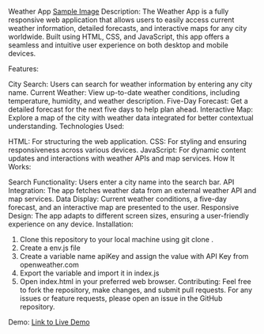 Weather App
[Sample Image](Demo/Weather-App-Demo.png)
Description:
The Weather App is a fully responsive web application that allows users to easily access current weather information, detailed forecasts, and interactive maps for any city worldwide. Built using HTML, CSS, and JavaScript, this app offers a seamless and intuitive user experience on both desktop and mobile devices.

Features:

City Search: Users can search for weather information by entering any city name.
Current Weather: View up-to-date weather conditions, including temperature, humidity, and weather description.
Five-Day Forecast: Get a detailed forecast for the next five days to help plan ahead.
Interactive Map: Explore a map of the city with weather data integrated for better contextual understanding.
Technologies Used:

HTML: For structuring the web application.
CSS: For styling and ensuring responsiveness across various devices.
JavaScript: For dynamic content updates and interactions with weather APIs and map services.
How It Works:

Search Functionality: Users enter a city name into the search bar.
API Integration: The app fetches weather data from an external weather API and map services.
Data Display: Current weather conditions, a five-day forecast, and an interactive map are presented to the user.
Responsive Design: The app adapts to different screen sizes, ensuring a user-friendly experience on any device.
Installation:

1. Clone this repository to your local machine using git clone <repository-url>.
2. Create a env.js file
3. Create a variable name apiKey and assign the value with API Key from openweather.com
4. Export the variable and import it in index.js
5. Open index.html in your preferred web browser.
Contributing:
Feel free to fork the repository, make changes, and submit pull requests. For any issues or feature requests, please open an issue in the GitHub repository.

Demo:
[Link to Live Demo](https://weather-app-by-sourav.netlify.app/)
